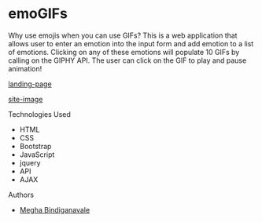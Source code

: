 # emoGIFs
Why use emojis when you can use GIFs? 
This is a web application that allows user to enter an emotion into the input form and add emotion to a list of emotions. Clicking on any of these emotions will populate 10 GIFs by calling on the GIPHY API. The user can click on the GIF to play and pause animation! 

[landing-page](assets/images/landing-page.png)

[site-image](assets/images/site-image.png)

Technologies Used 
* HTML
* CSS
* Bootstrap
* JavaScript
* jquery
* API
* AJAX

Authors
* [Megha Bindiganavale](https://github.com/meghabprasad)


